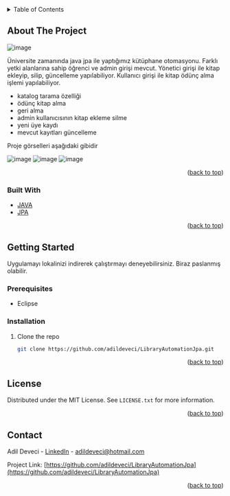 <!-- TABLE OF CONTENTS -->
<details>
  <summary>Table of Contents</summary>
  <ol>
    <li>
      <a href="#about-the-project">About The Project</a>
      <ul>
        <li><a href="#built-with">Built With</a></li>
      </ul>
    </li>
    <li>
      <a href="#getting-started">Getting Started</a>
      <ul>
        <li><a href="#prerequisites">Prerequisites</a></li>
        <li><a href="#installation">Installation</a></li>
      </ul>
    </li> 
    <li><a href="#license">License</a></li>
    <li><a href="#contact">Contact</a></li>
  </ol>
</details>



<!-- ABOUT THE PROJECT -->
## About The Project

![image](https://user-images.githubusercontent.com/21089760/157562125-1d4c89c2-9d84-4df8-9bd9-5e002c708cbd.png)

Üniversite zamanında java jpa ile yaptığımız kütüphane otomasyonu.
Farklı yetki alanlarına sahip öğrenci ve admin girişi mevcut.
Yönetici girişi ile kitap ekleyip, silip, güncelleme yapılabiliyor.
Kullanıcı girişi ile kitap ödünç alma işlemi yapılabiliyor.
  
* katalog tarama özelliği
* ödünç kitap alma
* geri alma 
* admin kullanıcısının kitap ekleme silme
* yeni üye kaydı
* mevcut kayıtları güncelleme 

Proje görselleri aşağıdaki gibidir

![image](https://user-images.githubusercontent.com/21089760/157562216-84ee1458-81b2-4c5e-9277-ed05d769f3d1.png)
![image](https://user-images.githubusercontent.com/21089760/157562312-0f1e916a-91b3-42f6-829d-9298f5b160a8.png)
![image](https://user-images.githubusercontent.com/21089760/157562360-5bacd44b-6a40-4ad1-8244-56f5608e59ae.png)



 <p align="right">(<a href="#top">back to top</a>)</p>

### Built With
 
* [JAVA](https://www.java.com/)
* [JPA](https://docs.oracle.com/javaee/6/tutorial/doc/bnbpz.html) 
 
 <p align="right">(<a href="#top">back to top</a>)</p>
 
<!-- GETTING STARTED -->
## Getting Started

Uygulamayı lokalinizi indirerek çalıştırmayı deneyebilirsiniz. Biraz paslanmış olabilir.

### Prerequisites

* Eclipse

### Installation
 
1. Clone the repo
   ```sh
   git clone https://github.com/adildeveci/LibraryAutomationJpa.git
   ```
   
<p align="right">(<a href="#top">back to top</a>)</p>
 

<!-- LICENSE -->
## License

Distributed under the MIT License. See `LICENSE.txt` for more information.

<p align="right">(<a href="#top">back to top</a>)</p>

<!-- CONTACT -->
## Contact

Adil Deveci - [LinkedIn](https://www.linkedin.com/in/adildeveci/) - adildeveci@hotmail.com

Project Link: [https://github.com/adildeveci/LibraryAutomationJpa](https://github.com/adildeveci/LibraryAutomationJpa)

<p align="right">(<a href="#top">back to top</a>)</p>
